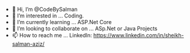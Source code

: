 - 👋 Hi, I’m @CodeBySalman
- 👀 I’m interested in ... Coding.
- 🌱 I’m currently learning ... ASP.Net Core
- 💞️ I’m looking to collaborate on ... ASp.Net or Java Projects
- 📫 How to reach me ... LinkedIn: https://www.linkedin.com/in/sheikh-salman-aziz/

<!---
CodeBySalman/CodeBySalman is a ✨ special ✨ repository because its `README.md` (this file) appears on your GitHub profile.
You can click the Preview link to take a look at your changes.
--->
